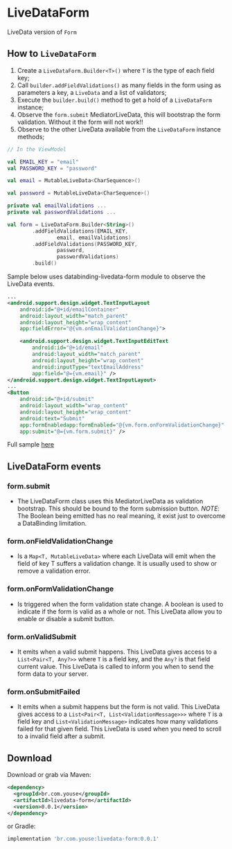 LiveDataForm
========

LiveData version of `Form`

How to `LiveDataForm`
--------
1) Create a `LiveDataForm.Builder<T>()` where `T` is the type of each field key;
2) Call `builder.addFieldValidations()` as many fields in the form using as parameters a key, a `LiveData` and a list of validators;
3) Execute the `builder.build()` method to get a hold of a `LiveDataForm` instance;
4) Observe the `form.submit` MediatorLiveData<Boolean>, this will bootstrap the form validation. Without it the form will not work!!
5) Observe to the other LiveData available from the `LiveDataForm` instance methods;

``` kotlin
// In the ViewModel

val EMAIL_KEY = "email"
val PASSWORD_KEY = "password"

val email = MutableLiveData<CharSequence>()

val password = MutableLiveData<CharSequence>()

private val emailValidations ...
private val passwordValidations ...

val form = LiveDataForm.Builder<String>()
        .addFieldValidations(EMAIL_KEY,
                email, emailValidations)
        .addFieldValidations(PASSWORD_KEY,
                password,
                passwordValidations)
        .build()
```

Sample below uses databinding-livedata-form module to observe the LiveData events.


```xml
...
<android.support.design.widget.TextInputLayout
    android:id="@+id/emailContainer"
    android:layout_width="match_parent"
    android:layout_height="wrap_content"
    app:fieldError="@{vm.onEmailValidationChange}">

    <android.support.design.widget.TextInputEditText
        android:id="@+id/email"
        android:layout_width="match_parent"
        android:layout_height="wrap_content"
        android:inputType="textEmailAddress"
        app:field="@={vm.email}" />
</android.support.design.widget.TextInputLayout>
...
<Button
    android:id="@+id/submit"
    android:layout_width="wrap_content"
    android:layout_height="wrap_content"
    android:text="Submit"
    app:formEnabledapp:formEnabled="@{vm.form.onFormValidationChange}"
    app:submit="@={vm.form.submit}" />
```

Full sample [here](https://github.com/youse-seguradora/form/blob/master/app/src/main/kotlin/br/com/youse/forms/samples/livedata/LiveDataLoginActivity.kt)

LiveDataForm events
--------
### form.submit
 - The LiveDataForm class uses this MediatorLiveData as validation bootstrap. This should be bound to the form submission button.
 *NOTE*: The Boolean being emitted has no real meaning, it exist just to overcome a DataBinding limitation.

### form.onFieldValidationChange
 - Is a `Map<T, MutableLiveData>` where each LiveData will emit when the field of key T suffers a validation change.
 It is usually used to show or remove a validation error.

### form.onFormValidationChange
 - Is triggered when the form validation state change. A boolean is used to indicate if the form is valid as a whole or not.
 This LiveData allow you to enable or disable a submit button.

### form.onValidSubmit
 - It emits when a valid submit happens. This LiveData gives access to a `List<Pair<T, Any?>>` where `T` is a field key, and the `Any?` is that field current value.
 This LiveData is called to inform you when to send the form data to your server.

### form.onSubmitFailed
 - It emits when a submit happens but the form is not valid. This LiveData gives access to a `List<Pair<T, List<ValidationMessage>>>` where `T` is a field key and `List<ValidationMessage>` indicates how many validations failed for that given field.
 This LiveData is used when you need to scroll to a invalid field after a submit.

Download
--------

Download or grab via Maven:
```xml
<dependency>
  <groupId>br.com.youse</groupId>
  <artifactId>livedata-form</artifactId>
  <version>0.0.1</version>
</dependency>
```
or Gradle:
```groovy
implementation 'br.com.youse:livedata-form:0.0.1'
```


